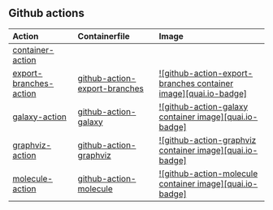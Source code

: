 ## Github actions

| Action                                           | Containerfile                                                  | Image                                                                                                                                 |
|:-------------------------------------------------|:---------------------------------------------------------------|:--------------------------------------------------------------------------------------------------------------------------------------|
| [container-action][container-action]             |                                                                |                                                                                                                                       |
| [export-branches-action][export-branches-action] | [github-action-export-branches][github-action-export-branches] | [![github-action-export-branches container image][quai.io-badge]](https://quay.io/repository/ucomesdag/github-action-export-branches) |
| [galaxy-action][galaxy-action]                   | [github-action-galaxy][github-action-galaxy]                   | [![github-action-galaxy container image][quai.io-badge]](https://quay.io/repository/ucomesdag/github-action-galaxy)                   |
| [graphviz-action][graphviz-action]               | [github-action-graphviz][github-action-graphviz]               | [![github-action-graphviz container image][quai.io-badge]](https://quay.io/repository/ucomesdag/github-action-graphviz)               |
| [molecule-action][molecule-action]               | [github-action-molecule][github-action-molecule]               | [![github-action-molecule container image][quai.io-badge]](https://quay.io/repository/ucomesdag/github-action-molecule)               |

<!-- repo links -->

[container-action]: https://github.com/ucomesdag/container-image-build-push-action
[export-branches-action]: https://github.com/ucomesdag/export-branches-action
[galaxy-action]: https://github.com/ucomesdag/galaxy-action
[graphviz-action]: https://github.com/ucomesdag/graphviz-action
[molecule-action]: https://github.com/ucomesdag/molecule-action

[github-action-export-branches]: https://github.com/ucomesdag/container-github-action-export-branches
[github-action-galaxy]: https://github.com/ucomesdag/container-github-action-galaxy
[github-action-graphviz]: https://github.com/ucomesdag/container-github-action-graphviz
[github-action-molecule]: https://github.com/ucomesdag/container-github-action-molecule
